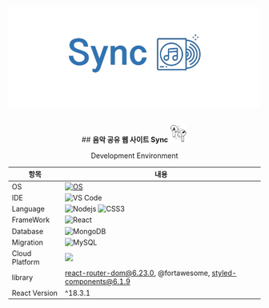 

![image](https://github.com/kang-minjune/Musics-Share/blob/main/Sync%20README%20Banner.png)

<br/>

<div align="center">
   ## <strong> 음악 공유 웹 사이트 Sync </strong>  <img src="https://github.com/kang-minjune/Musics-Share/blob/main/client/public/images/logo.png" alt="image" width="35" height="35">
  
  Development Environment
  
  | 항목 | 내용 |
  | --- | --- |
  | OS | [![OS](https://img.shields.io/badge/OS-macOS-informational?style=flat-square&logo=apple&logoColor=white)](https://en.wikipedia.org/wiki/MacOS) |
  | IDE | ![VS Code](https://img.shields.io/badge/-VS%20Code-007ACC?style=flat-square&logo=visual-studio-code) |
  | Language | ![Nodejs](https://img.shields.io/badge/-Nodejs-black?style=flat-square&logo=Node.js) ![CSS3](https://img.shields.io/badge/-CSS3-1572B6?style=flat-square&logo=css3)|
  | FrameWork | ![React](https://img.shields.io/badge/-React-black?style=flat-square&logo=react) |
  | Database | ![MongoDB](https://img.shields.io/badge/-MongoDB-black?style=flat-square&logo=mongodb) |
  | Migration | ![MySQL](https://img.shields.io/badge/-MySQL-black?style=flat-square&logo=mysql) |
  | Cloud Platform | <img src="https://img.shields.io/badge/Amazon AWS-232F3E?style=flat-square&logo=amazonaws&logoColor=white"/> |
  | library | react-router-dom@6.23.0, @fortawesome, styled-components@6.1.9 |  
  | React Version | ^18.3.1 |

</div>
